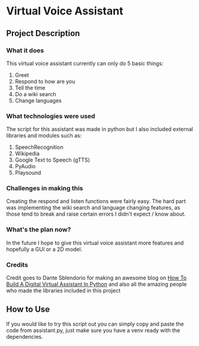 # Virtual Voice Assistant

## Project Description
### What it does
This virtual voice assistant currently can only do 5 basic things:
  1. Greet
  2. Respond to how are you
  3. Tell the time
  4. Do a wiki search
  5. Change languages
  
### What technologies were used
The script for this assistant was made in python but I also included external libraries and modules such as:
  1. SpeechRecognition
  2. Wikipedia
  3. Google Text to Speech (gTTS)
  4. PyAudio
  5. Playsound
  
### Challenges in making this
Creating the respond and listen functions were fairly easy.
The hard part was implementing the wiki search and language changing features, as those tend to break and raise certain errors I didn't expect / know about.

### What's the plan now?
In the future I hope to give this virtual voice assistant more features and hopefully a GUI or a 2D model.

### Credits
Credit goes to Dante Sblendorio for making an awesome blog on 
[How To Build A Digital Virtual Assistant In Python](https://www.activestate.com/blog/how-to-build-a-digital-virtual-assistant-in-python)
and also all the amazing people who made the libraries included in this project

## How to Use
If you would like to try this script out you can simply copy and paste the code from assistant.py, just make sure you have a venv ready with the dependencies.
